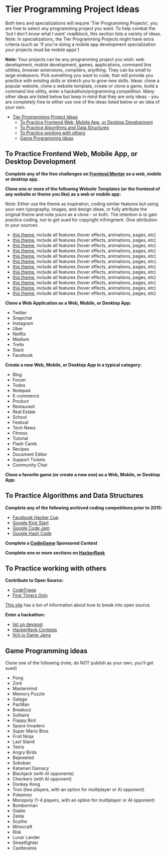 # Tier Programming Project Ideas

Both tiers and specializations will require 'Tier Programming Projects', you are free to select any programming project you want. To help combat the 'but I don't know what I want' roadblock, this section lists a variety of ideas. Note: In specializations, the Tier Programming Projects might have extra criteria (such as 'if you're doing a mobile app development specialization your projects must be mobile apps')

**Note:** Your projects can be any programming project you wish: web development, mobile development, games, applications, command line utilities, browser extensions, compilers, _anything_. They can be small to large endeavors. Pick something you want to code, that will provide you practice with existing skills or stretch you to grow new skills. Ideas: clone a popular website, clone a website template, create or clone a game, build a command line utility, enter a hackathon/programming competition. Many other ideas are listed below but keep in mind that they are only ideas - you are completely free to either use one of the ideas listed below or an idea of your own.

- [Tier Programming Project Ideas](#tier-programming-project-ideas)
  - [To Practice Frontend Web, Mobile App, or Desktop Development](#to-practice-frontend-web-mobile-app-or-desktop-development)
  - [To Practice Algorithms and Data Structures](#to-practice-algorithms-and-data-structures)
  - [To Practice working with others](#to-practice-working-with-others)
  - [Game Programming ideas](#game-programming-ideas)

## To Practice Frontend Web, Mobile App, or Desktop Development

**Complete any of the free challenges on [Frontend Mentor](https://www.frontendmentor.io/challenges) as a web, mobile or desktop app.**

**Clone one or more of the following Website Templates (or the frontend of any website or theme you like) as a web or mobile app:**

Note: Either use the theme as inspiration, coding similar features but using your own typography, images, and design ideas, or fully attribute the original theme and note yours as a clone - or both. The intention is to gain practice coding, not to get sued for copyright infringment. Give attribution to your sources.

- [this theme](https://startbootstrap.com/previews/landing-page/), include all features (hover effects, animations, pages, etc)
- [this theme](https://startbootstrap.com/previews/agency/), include all features (hover effects, animations, pages, etc)
- [this theme](https://startbootstrap.com/previews/resume/), include all features (hover effects, animations, pages, etc)
- [this theme](https://startbootstrap.com/previews/stylish-portfolio/), include all features (hover effects, animations, pages, etc)
- [this theme](https://webthemez.com/demo/ballet-one-page-free-website-template/), include all features (hover effects, animations, pages, etc)
- [this theme](https://webthemez.com/demo/delta-corporate-material-design-bootstrap-html-template/index.html), include all features (hover effects, animations, pages, etc).
- [this theme](https://startbootstrap.com/previews/creative/), include all features (hover effects, animations, pages, etc)
- [this theme](https://startbootstrap.com/previews/coming-soon/), include all features (hover effects, animations, pages, etc)
- [this theme](https://webthemez.com/demo/lookup-interior-design-bootstrap-website-template/), include all features (hover effects, animations, pages, etc)
- [this theme](https://webthemez.com/demo/flavour-restaurant-html5-responsive-web-template/), include all features (hover effects, animations, pages, etc)
- [this theme](https://webthemez.com/demo/fine-best-app-landing-page-free-web-template/), include all features (hover effects, animations, pages, etc)
- [this theme](https://webthemez.com/demo/startup-multi-purpose-responsive-html5-bootstrap-template/), include all features (hover effects, animations, pages, etc)

**Clone a Web Application as a Web, Mobile, or Desktop App:**

- Twitter
- Snapchat
- Instagram
- Uber
- Netflix
- Medium
- Trello
- Slack
- Facebook

**Create a new Web, Mobile, or Desktop App in a typical category:**

- Blog
- Forum
- Todos
- Notepad
- E-commerce
- Product
- Restaurant
- Real Estate
- School
- Festival
- Tech News
- Fitness
- Tutorial
- Flash Cards
- Recipes
- Document Editor
- Support Tickets
- Community Chat

**Clone a favorite game (or create a new one) as a Web, Mobile, or Desktop App:**

## To Practice Algorithms and Data Structures

**Complete any of the following archived coding competitions prior to 2015:**

- [Facebook Hacker Cup](https://www.facebook.com/hackercup/past_rounds/228440181128818/)
- [Google Kick Start](https://codingcompetitions.withgoogle.com/kickstart/archive)
- [Google Code Jam](https://codingcompetitions.withgoogle.com/codejam/archive)
- [Google Hash Code](https://codingcompetitions.withgoogle.com/hashcode/archive)

**Complete a [CodinGame](https://www.codingame.com) Sponsored Contest**

**Complete one or more sections on [HackerRank](https://www.hackerrank.com)**

## To Practice working with others

**Contribute to Open Source:**

- [CodeTriage](https://www.codetriage.com/)
- [First Timers Only](http://www.firsttimersonly.com/)

[This site](https://opensource.guide/how-to-contribute/) has a ton of information about how to break into open source.

**Enter a hackathon:**

- [list on devpost](https://devpost.com/hackathons?utf8=%E2%9C%93&search=&challenge_type=online&sort_by=Submission+Deadline)
- [HackerRank Contests](https://www.hackerrank.com/contests)
- [Itch.io Game Jams](https://itch.io/jams)

## Game Programming ideas

Clone one of the following (note, do NOT publish as your own, you'll get sued)

- Pong
- Zork
- Mastermind
- Memory Puzzle
- Galaga
- PacMan
- Breakout
- Solitaire
- Flappy Bird
- Space Invaders
- Super Mario Bros
- Fruit Ninja
- Last Stand
- Tetris
- Angry Birds
- Bejeweled
- Sokoban
- Katamari Damacy
- Blackjack (with AI opponents)
- Checkers (with AI opponent)
- Donkey Kong
- Tron (two players, with an option for multiplayer or AI opponent)
- Pokemon
- Monopoly (1-4 players, with an option for multiplayer or AI opponent)
- Bomberman
- Diablo
- Zelda
- Scythe
- Minecraft
- Risk
- Lunar Lander
- Streetfighter
- Castlevania

